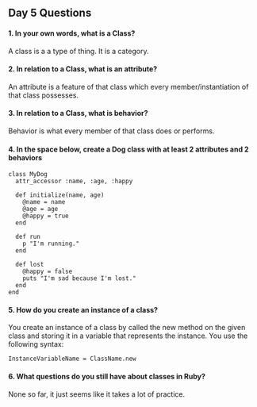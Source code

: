 ## Day 5 Questions

#### 1. In your own words, what is a Class?

A class is a a type of thing. It is a category.

#### 2. In relation to a Class, what is an attribute?

An attribute is a feature of that class which every member/instantiation of that class possesses.

#### 3. In relation to a Class, what is behavior?

Behavior is what every member of that class does or performs.

#### 4. In the space below, create a Dog class with at least 2 attributes and 2 behaviors

```
class MyDog
  attr_accessor :name, :age, :happy

  def initialize(name, age)
    @name = name
    @age = age
    @happy = true
  end

  def run
    p "I'm running."
  end

  def lost
    @happy = false
    puts "I'm sad because I'm lost."
  end
end
```

#### 5. How do you create an instance of a class?

You create an instance of a class by called the new method on the given class and storing it in a variable that represents the instance. You use the following syntax:

```
InstanceVariableName = ClassName.new
```

#### 6. What questions do you still have about classes in Ruby?

None so far, it just seems like it takes a lot of practice.
